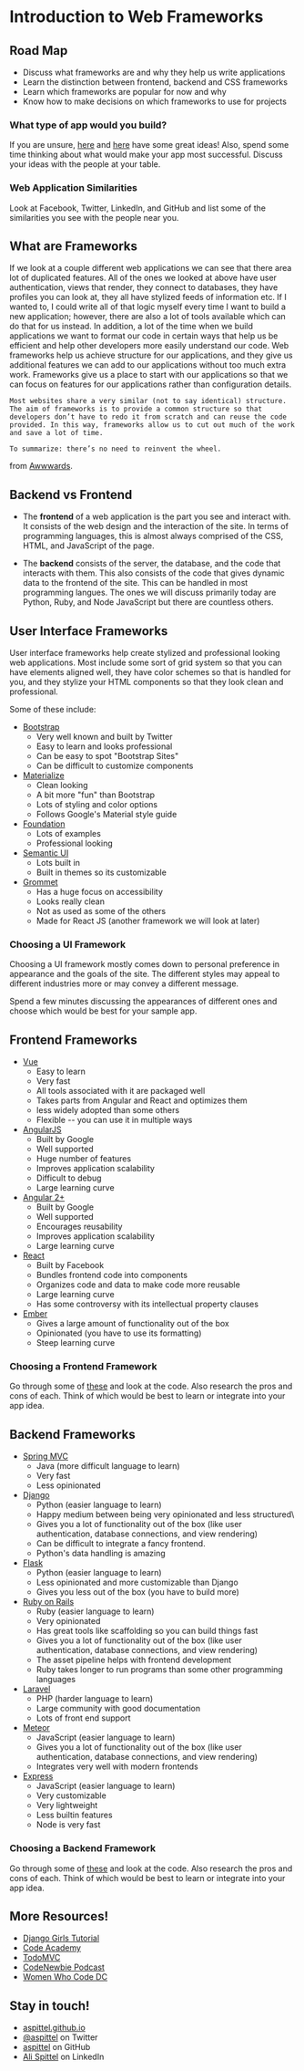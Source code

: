 # Introduction to Web Frameworks

## Road Map
* Discuss what frameworks are and why they help us write applications
* Learn the distinction between frontend, backend and CSS frameworks
* Learn which frameworks are popular for now and why
* Know how to make decisions on which frameworks to use for projects

### What type of app would you build?
If you are unsure, [here](https://github.com/tastejs/awesome-app-ideas) and [here](https://devcereal.com/21-web-app-ideas-beginner-projects/) have some great ideas! Also, spend some time thinking about what would make your app most successful. Discuss your ideas with the people at your table.

### Web Application Similarities
Look at Facebook, Twitter, LinkedIn, and GitHub and list some of the similarities you see with the people near you.

## What are Frameworks
If we look at a couple different web applications we can see that there area  lot of duplicated features. All of the ones we looked at above have user authentication, views that render, they connect to databases, they have profiles you can look at, they all have stylized feeds of information etc. If I wanted to, I could write all of that logic myself every time I want to build a new application; however, there are also a lot of tools available which can do that for us instead. In addition, a lot of the time when we build applications we want to format our code in certain ways that help us be efficient and help other developers more easily understand our code. Web frameworks help us achieve structure for our applications, and they give us additional features we can add to our applications without too much extra work. Frameworks give us a place to start with our applications so that we can focus on features for our applications rather than configuration details.

```
Most websites share a very similar (not to say identical) structure. The aim of frameworks is to provide a common structure so that developers don’t have to redo it from scratch and can reuse the code provided. In this way, frameworks allow us to cut out much of the work and save a lot of time.

To summarize: there’s no need to reinvent the wheel.
``` 
from [Awwwards](https://www.awwwards.com/what-are-frameworks-22-best-responsive-css-frameworks-for-web-design.html).

## Backend vs Frontend
* The **frontend** of a web application is the part you see and interact with. It consists of the web design and the interaction of the site. In terms of programming languages, this is almost always comprised of the CSS, HTML, and JavaScript of the page.

* The **backend** consists of the server, the database, and the code that interacts with them. This also consists of the code that gives dynamic data to the frontend of the site. This can be handled in most programming langues. The ones we will discuss primarily today are Python, Ruby, and Node JavaScript but there are countless others.

## User Interface Frameworks
User interface frameworks help create stylized and professional looking web applications. Most include some sort of grid system so that you can have elements aligned well, they have color schemes so that is handled for you, and they stylize your HTML components so that they look clean and professional.

Some of these include:
* [Bootstrap](http://getbootstrap.com/)
    * Very well known and built by Twitter
    * Easy to learn and looks professional
    * Can be easy to spot "Bootstrap Sites"
    * Can be difficult to customize components
* [Materialize](http://materializecss.com/)
    * Clean looking
    * A bit more "fun" than Bootstrap
    * Lots of styling and color options
    * Follows Google's Material style guide
* [Foundation](http://foundation.zurb.com/)
    * Lots of examples
    * Professional looking
* [Semantic UI](https://semantic-ui.com/)
    * Lots built in
    * Built in themes so its customizable
* [Grommet](https://grommet.github.io/)
    * Has a huge focus on accessibility
    * Looks really clean
    * Not as used as some of the others
    * Made for React JS (another framework we will look at later)


### Choosing a UI Framework
Choosing a UI framework mostly comes down to personal preference in appearance and the goals of the site. The different styles may appeal to different industries more or may convey a different message.

Spend a few minutes discussing the appearances of different ones and choose which would be best for your sample app.


## Frontend Frameworks
* [Vue](https://vuejs.org/)
    * Easy to learn
    * Very fast
    * All tools associated with it are packaged well
    * Takes parts from Angular and React and optimizes them
    * less widely adopted than some others
    * Flexible -- you can use it in multiple ways
* [AngularJS](https://angularjs.org/)
    * Built by Google
    * Well supported
    * Huge number of features
    * Improves application scalability
    * Difficult to debug
    * Large learning curve
* [Angular 2+](https://angular.io/)
    * Built by Google
    * Well supported
    * Encourages reusability
    * Improves application scalability
    * Large learning curve
* [React](https://facebook.github.io/react/)
    * Built by Facebook
    * Bundles frontend code into components
    * Organizes code and data to make code more reusable
    * Large learning curve
    * Has some controversy with its intellectual property clauses
* [Ember](https://www.emberjs.com/)
    * Gives a large amount of functionality out of the box
    * Opinionated (you have to use its formatting)
    * Steep learning curve

### Choosing a Frontend Framework
Go through some of [these](https://github.com/gothinkster/realworld) and look at the code. Also research the pros and cons of each. Think of which would be best to learn or integrate into your app idea.

## Backend Frameworks
* [Spring MVC](https://spring.io/)
    * Java (more difficult language to learn)
    * Very fast
    * Less opinionated
* [Django](https://www.djangoproject.com/)
    * Python (easier language to learn)
    * Happy medium between being very opinionated and less structured\
    * Gives you a lot of functionality out of the box (like user authentication, database connections, and view rendering)
    * Can be difficult to integrate a fancy frontend.
    * Python's data handling is amazing
* [Flask](http://flask.pocoo.org/)
    * Python (easier language to learn)
    * Less opinionated and more customizable than Django
    * Gives you less out of the box (you have to build more)
* [Ruby on Rails](http://rubyonrails.org/)
    * Ruby (easier language to learn)
    * Very opinionated
    * Has great tools like scaffolding so you can build things fast
    * Gives you a lot of functionality out of the box (like user authentication, database connections, and view rendering)
    * The asset pipeline helps with frontend development
    * Ruby takes longer to run programs than some other programming languages
* [Laravel](https://laravel.com/)
    * PHP (harder language to learn)
    * Large community with good documentation
    * Lots of front end support
* [Meteor](https://www.meteor.com/)
    * JavaScript (easier language to learn)
    * Gives you a lot of functionality out of the box (like user authentication, database connections, and view rendering)
    * Integrates very well with modern frontends
* [Express](https://expressjs.com/)
    * JavaScript (easier language to learn)
    * Very customizable
    * Very lightweight
    * Less builtin features
    * Node is very fast

### Choosing a Backend Framework
Go through some of [these](https://github.com/gothinkster/realworld) and look at the code. Also research the pros and cons of each. Think of which would be best to learn or integrate into your app idea.

## More Resources!
* [Django Girls Tutorial](https://tutorial.djangogirls.org/en/)
* [Code Academy](https://www.codecademy.com/)
* [TodoMVC](http://todomvc.com/)
* [CodeNewbie Podcast](https://www.codenewbie.org/podcast)
* [Women Who Code DC](https://www.meetup.com/Women-Who-Code-DC/)


## Stay in touch!
* [aspittel.github.io](aspittel.github.io)
* [@aspittel](twitter.com/aspittel) on Twitter
* [aspittel](github.com/aspittel) on GitHub
* [Ali Spittel](https://www.linkedin.com/in/ali-spittel-768a98119) on LinkedIn

